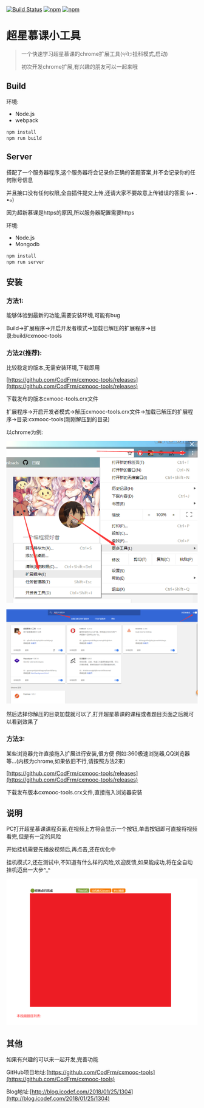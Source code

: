 [![Build Status](https://www.travis-ci.org/CodFrm/cxmooc-tools.svg?branch=master)](https://www.travis-ci.org/CodFrm/cxmooc-tools)
[![npm](https://img.shields.io/npm/v/cxmooc-tools.svg)](https://www.npmjs.com/package/cxmooc-tools)
[![npm](https://img.shields.io/npm/dt/cxmooc-tools.svg)](https://www.npmjs.com/package/cxmooc-tools)


# 超星慕课小工具
> 一个快速学习超星慕课的chrome扩展工具(੧ᐛ੭挂科模式,启动)
>
> 初次开发chrome扩展,有兴趣的朋友可以一起来哦

## Build
环境:
* Node.js
* webpack
```
npm install
npm run build
```
## Server
搭配了一个服务器程序,这个服务器将会记录你正确的答题答案,并不会记录你的任何账号信息

并且接口没有任何权限,全由插件提交上传,还请大家不要故意上传错误的答案 (๑• . •๑)

因为超新慕课是https的原因,所以服务器配置需要https

环境:
* Node.js
* Mongodb
```
npm install
npm run server
```

## 安装

### 方法1:

能够体验到最新的功能,需要安装环境,可能有bug

Build->扩展程序->开启开发者模式->加载已解压的扩展程序->目录:build/cxmooc-tools

### 方法2(推荐):

比较稳定的版本,无需安装环境,下载即用

[https://github.com/CodFrm/cxmooc-tools/releases](https://github.com/CodFrm/cxmooc-tools/releases)

下载发布的版本cxmooc-tools.crx文件

扩展程序->开启开发者模式->解压cxmooc-tools.crx文件->加载已解压的扩展程序->目录:cxmooc-tools(刚刚解压到的目录)

以chrome为例:

![](build/cxmooc-tools/img/1.png)

![](build/cxmooc-tools/img/2.png)

然后选择你解压的目录加载就可以了,打开超星慕课的课程或者题目页面之后就可以看到效果了

### 方法3:

某些浏览器允许直接拖入扩展进行安装,很方便
例如:360极速浏览器,QQ浏览器等...(内核为chrome,如果依旧不行,请按照方法2来)

[https://github.com/CodFrm/cxmooc-tools/releases](https://github.com/CodFrm/cxmooc-tools/releases)

下载发布版本cxmooc-tools.crx文件,直接拖入浏览器安装

## 说明
PC打开超星慕课课程页面,在视频上方将会显示一个按钮,单击按钮即可直接将视频看完,但是有一定的风险

开始挂机需要先播放视频后,再点击,还在优化中

挂机模式2,还在测试中,不知道有什么样的风险,欢迎反馈,如果能成功,将在全自动挂机迈出一大步^_^

![](/build/cxmooc-tools/img/soft/soft_01.png)

## 其他
如果有兴趣的可以来一起开发,完善功能

GitHub项目地址:[https://github.com/CodFrm/cxmooc-tools](https://github.com/CodFrm/cxmooc-tools)

Blog地址:[http://blog.icodef.com/2018/01/25/1304](http://blog.icodef.com/2018/01/25/1304)
